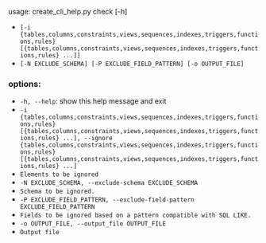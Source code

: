 usage: create_cli_help.py check [-h]
- `[-i {tables,columns,constraints,views,sequences,indexes,triggers,functions,rules} [{tables,columns,constraints,views,sequences,indexes,triggers,functions,rules} ...]]`
- `[-N EXCLUDE_SCHEMA] [-P EXCLUDE_FIELD_PATTERN] [-o OUTPUT_FILE]`

### options:
- `-h, --help`: show this help message and exit
- `-i {tables,columns,constraints,views,sequences,indexes,triggers,functions,rules} [{tables,columns,constraints,views,sequences,indexes,triggers,functions,rules} ...], --ignore {tables,columns,constraints,views,sequences,indexes,triggers,functions,rules} [{tables,columns,constraints,views,sequences,indexes,triggers,functions,rules} ...]`
- `Elements to be ignored`
- `-N EXCLUDE_SCHEMA, --exclude-schema EXCLUDE_SCHEMA`
- `Schema to be ignored.`
- `-P EXCLUDE_FIELD_PATTERN, --exclude-field-pattern EXCLUDE_FIELD_PATTERN`
- `Fields to be ignored based on a pattern compatible with SQL LIKE.`
- `-o OUTPUT_FILE, --output_file OUTPUT_FILE`
- `Output file`
